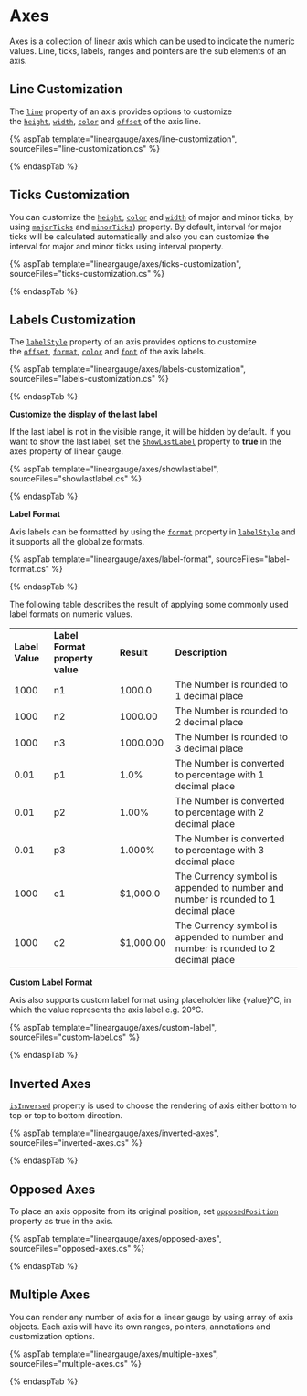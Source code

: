 # Axes

Axes is a collection of linear axis which can be used to indicate the numeric values. Line, ticks, labels, ranges and pointers are the sub elements of an axis.

## Line Customization

The [`line`](https://help.syncfusion.com/cr/cref_files/aspnetcore-js2/Syncfusion.EJ2~Syncfusion.EJ2.LinearGauge.LinearGaugeLine.html) property of an axis provides options to customize the [`height`](https://help.syncfusion.com/cr/cref_files/aspnetcore-js2/Syncfusion.EJ2~Syncfusion.EJ2.LinearGauge.LinearGaugeLine~Height.html), [`width`](https://help.syncfusion.com/cr/cref_files/aspnetcore-js2/Syncfusion.EJ2~Syncfusion.EJ2.LinearGauge.LinearGaugeLine~Width.html), [`color`](https://help.syncfusion.com/cr/cref_files/aspnetcore-js2/Syncfusion.EJ2~Syncfusion.EJ2.LinearGauge.LinearGaugeLine~Color.html) and [`offset`](https://help.syncfusion.com/cr/cref_files/aspnetcore-js2/Syncfusion.EJ2~Syncfusion.EJ2.LinearGauge.LinearGaugeLine~offset.html) of the axis line.

{% aspTab template="lineargauge/axes/line-customization", sourceFiles="line-customization.cs" %}

{% endaspTab %}

## Ticks Customization

You can customize the [`height`](https://help.syncfusion.com/cr/cref_files/aspnetcore-js2/Syncfusion.EJ2~Syncfusion.EJ2.LinearGauge.LinearGaugeTick~Height.html), [`color`](https://help.syncfusion.com/cr/cref_files/aspnetcore-js2/Syncfusion.EJ2~Syncfusion.EJ2.LinearGauge.LinearGaugeTick~Color.html) and [`width`](https://help.syncfusion.com/cr/cref_files/aspnetcore-js2/Syncfusion.EJ2~Syncfusion.EJ2.LinearGauge.LinearGaugeTick~Width.html) of major and minor ticks, by using [`majorTicks`](https://help.syncfusion.com/cr/cref_files/aspnetcore-js2/Syncfusion.EJ2~Syncfusion.EJ2.LinearGauge.LinearGaugeTick.html) and [`minorTicks`](https://help.syncfusion.com/cr/cref_files/aspnetcore-js2/Syncfusion.EJ2~Syncfusion.EJ2.LinearGauge.LinearGaugeTick.html)) property. By default, interval for major ticks will be calculated automatically and also you can customize the interval for major and minor ticks using interval property.

<!-- markdownlint-disable MD036 -->

{% aspTab template="lineargauge/axes/ticks-customization", sourceFiles="ticks-customization.cs" %}

{% endaspTab %}

## Labels Customization

The [`labelStyle`](https://help.syncfusion.com/cr/cref_files/aspnetcore-js2/Syncfusion.EJ2~Syncfusion.EJ2.LinearGauge.LinearGaugeLabel~LabelStyle.html) property of an axis provides options to
customize the [`offset`](https://help.syncfusion.com/cr/cref_files/aspnetcore-js2/Syncfusion.EJ2~Syncfusion.EJ2.LinearGauge.LinearGaugeLabel~Offset.html), [`format`](https://help.syncfusion.com/cr/cref_files/aspnetcore-js2/Syncfusion.EJ2~Syncfusion.EJ2.LinearGauge.LinearGaugeLabel~Format.html), [`color`](https://help.syncfusion.com/cr/cref_files/aspnetcore-js2/Syncfusion.EJ2~Syncfusion.EJ2.LinearGauge.LinearGaugeLabel~Color.html) and [`font`](https://help.syncfusion.com/cr/cref_files/aspnetcore-js2/Syncfusion.EJ2~Syncfusion.EJ2.LinearGauge.LinearGaugeLabel~Font.html) of the axis labels.

<!-- markdownlint-disable MD036 -->

{% aspTab template="lineargauge/axes/labels-customization", sourceFiles="labels-customization.cs" %}

{% endaspTab %}

**Customize the display of the last label**

If the last label is not in the visible range, it will be hidden by default. If you want to show the last label, set the [`ShowLastLabel`](https://help.syncfusion.com/cr/cref_files/aspnetcore-js2/Syncfusion.EJ2~Syncfusion.EJ2.LinearGauge.LinearGaugeAxis~ShowLastLabel.html) property to **true** in the axes property of linear gauge.

<!-- markdownlint-disable MD036 -->

{% aspTab template="lineargauge/axes/showlastlabel", sourceFiles="showlastlabel.cs" %}

{% endaspTab %}

<!-- markdownlint-disable MD036 -->

**Label Format**

Axis labels can be formatted by using the [`format`](https://help.syncfusion.com/cr/cref_files/aspnetcore-js2/Syncfusion.EJ2~Syncfusion.EJ2.LinearGauge.LinearGaugeLabel~Format.html) property in [`labelStyle`](https://help.syncfusion.com/cr/cref_files/aspnetcore-js2/Syncfusion.EJ2~Syncfusion.EJ2.LinearGauge.LinearGaugeLabel.html) and it supports all the globalize formats.

{% aspTab template="lineargauge/axes/label-format", sourceFiles="label-format.cs" %}

{% endaspTab %}

The following table describes the result of applying some commonly used label formats on numeric values.

<!-- markdownlint-disable MD033 -->
<table>
<tr>
<td><b>Label Value</b></td>
<td><b>Label Format property value</b></td>
<td><b>Result </b></td>
<td><b>Description </b></td>
</tr>
<tr>
<td>1000</td>
<td>n1</td>
<td>1000.0</td>
<td>The Number is rounded to 1 decimal place</td>
</tr>
<tr>
<td>1000</td>
<td>n2</td>
<td>1000.00</td>
<td>The Number is rounded to 2 decimal place</td>
</tr>
<tr>
<td>1000</td>
<td>n3</td>
<td>1000.000</td>
<td>The Number is rounded to 3 decimal place</td>
</tr>
<tr>
<td>0.01</td>
<td>p1</td>
<td>1.0%</td>
<td>The Number is converted to percentage with 1 decimal place</td>
</tr>
<tr>
<td>0.01</td>
<td>p2</td>
<td>1.00%</td>
<td>The Number is converted to percentage with 2 decimal place</td>
</tr>
<tr>
<td>0.01</td>
<td>p3</td>
<td>1.000%</td>
<td>The Number is converted to percentage with 3 decimal place</td>
</tr>
<tr>
<td>1000</td>
<td>c1</td>
<td>$1,000.0</td>
<td>The Currency symbol is appended to number and number is rounded to 1 decimal place</td>
</tr>
<tr>
<td>1000</td>
<td>c2</td>
<td>$1,000.00</td>
<td>The Currency symbol is appended to number and number is rounded to 2 decimal place</td>
</tr>
</table>

<!-- markdownlint-disable MD036 -->

**Custom Label Format**

Axis also supports custom label format using placeholder like {value}°C, in which the value represents the axis label e.g. 20°C.

{% aspTab template="lineargauge/axes/custom-label", sourceFiles="custom-label.cs" %}

{% endaspTab %}

## Inverted Axes

[`isInversed`](https://help.syncfusion.com/cr/cref_files/aspnetcore-js2/Syncfusion.EJ2~Syncfusion.EJ2.LinearGauge.LinearGaugeAxis~IsInversed.html) property is used to choose the rendering of axis either bottom to top or top to bottom direction.

{% aspTab template="lineargauge/axes/inverted-axes", sourceFiles="inverted-axes.cs" %}

{% endaspTab %}

## Opposed Axes

To place an axis opposite from its original position, set [`opposedPosition`](https://help.syncfusion.com/cr/cref_files/aspnetcore-js2/Syncfusion.EJ2~Syncfusion.EJ2.LinearGauge.LinearGaugeAxis~OpposedPosition.html) property as true in the axis.

{% aspTab template="lineargauge/axes/opposed-axes", sourceFiles="opposed-axes.cs" %}

{% endaspTab %}

## Multiple Axes

You can render any number of axis for a linear gauge by using array of axis objects.
Each axis will have its own ranges, pointers, annotations and customization options.

{% aspTab template="lineargauge/axes/multiple-axes", sourceFiles="multiple-axes.cs" %}

{% endaspTab %}
